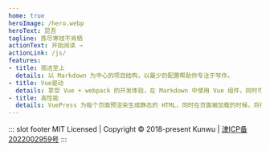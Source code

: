 ```yaml
---
home: true
heroImage: /hero.webp
heroText: 昆吾
tagline: 拣尽寒枝不肯栖
actionText: 开始阅读 →
actionLink: /js/
features:
- title: 简洁至上
  details: 以 Markdown 为中心的项目结构，以最少的配置帮助你专注于写作。
- title: Vue驱动
  details: 享受 Vue + webpack 的开发体验，在 Markdown 中使用 Vue 组件，同时可以使用 Vue 来开发自定义主题。
- title: 高性能
  details: VuePress 为每个页面预渲染生成静态的 HTML，同时在页面被加载的时候，将作为 SPA 运行。
---
```


::: slot footer
MIT Licensed | Copyright © 2018-present Kunwu |  [津ICP备2022002959号](https://beian.miit.gov.cn)
:::

